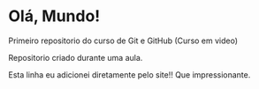 # Olá, Mundo!

 Primeiro repositorio do curso de Git e GitHub (Curso em video)

 Repositorio criado durante uma aula.
 
 Esta linha eu adicionei diretamente pelo site!! Que impressionante.
  
